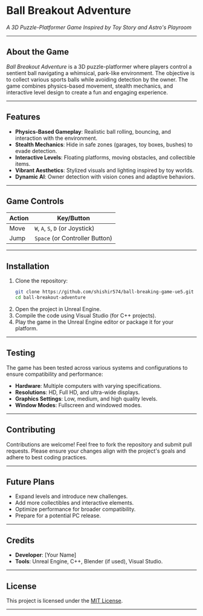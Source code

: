 # **Ball Breakout Adventure**  
*A 3D Puzzle-Platformer Game Inspired by Toy Story and Astro's Playroom*

---

## **About the Game**  
*Ball Breakout Adventure* is a 3D puzzle-platformer where players control a sentient ball navigating a whimsical, park-like environment. The objective is to collect various sports balls while avoiding detection by the owner. The game combines physics-based movement, stealth mechanics, and interactive level design to create a fun and engaging experience.

---

## **Features**  
- **Physics-Based Gameplay**: Realistic ball rolling, bouncing, and interaction with the environment.  
- **Stealth Mechanics**: Hide in safe zones (garages, toy boxes, bushes) to evade detection.  
- **Interactive Levels**: Floating platforms, moving obstacles, and collectible items.  
- **Vibrant Aesthetics**: Stylized visuals and lighting inspired by toy worlds.  
- **Dynamic AI**: Owner detection with vision cones and adaptive behaviors.

---

## **Game Controls**  
| **Action**        | **Key/Button**            |  
|--------------------|---------------------------|  
| Move              | `W`, `A`, `S`, `D` (or Joystick) |  
| Jump              | `Space` (or Controller Button)    |  

---

## **Installation**  
1. Clone the repository:  
   ```bash
   git clone https://github.com/shishir574/ball-breaking-game-ue5.git
   cd ball-breakout-adventure
   ```
2. Open the project in Unreal Engine.  
3. Compile the code using Visual Studio (for C++ projects).  
4. Play the game in the Unreal Engine editor or package it for your platform.  

---

## **Testing**  
The game has been tested across various systems and configurations to ensure compatibility and performance:  
- **Hardware**: Multiple computers with varying specifications.  
- **Resolutions**: HD, Full HD, and ultra-wide displays.  
- **Graphics Settings**: Low, medium, and high quality levels.  
- **Window Modes**: Fullscreen and windowed modes.  

---

## **Contributing**  
Contributions are welcome! Feel free to fork the repository and submit pull requests. Please ensure your changes align with the project's goals and adhere to best coding practices.

---

## **Future Plans**  
- Expand levels and introduce new challenges.  
- Add more collectibles and interactive elements.  
- Optimize performance for broader compatibility.  
- Prepare for a potential PC release.

---

## **Credits**  
- **Developer**: [Your Name]  
- **Tools**: Unreal Engine, C++, Blender (if used), Visual Studio.  

---

## **License**  
This project is licensed under the [MIT License](LICENSE).  

---

